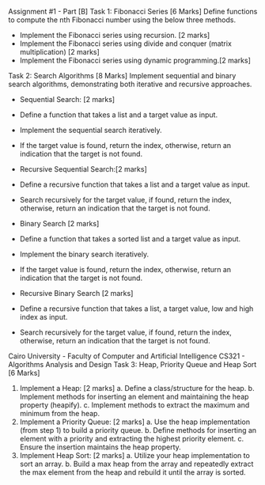 Assignment #1 - Part [B]
Task 1: Fibonacci Series [6 Marks]
Define functions to compute the nth Fibonacci number using the below three methods.

- Implement the Fibonacci series using recursion. [2 marks]
- Implement the Fibonacci series using divide and conquer (matrix multiplication) [2 marks]
- Implement the Fibonacci series using dynamic programming.[2 marks]

Task 2: Search Algorithms [8 Marks]
Implement sequential and binary search algorithms, demonstrating both iterative and recursive
approaches.

- Sequential Search: [2 marks]
- Define a function that takes a list and a target value as input.
- Implement the sequential search iteratively.
- If the target value is found, return the index, otherwise, return an indication that
  the target is not found.
- Recursive Sequential Search:[2 marks]
- Define a recursive function that takes a list and a target value as input.
- Search recursively for the target value, if found, return the index, otherwise,
  return an indication that the target is not found.

- Binary Search [2 marks]
- Define a function that takes a sorted list and a target value as input.
- Implement the binary search iteratively.
- If the target value is found, return the index, otherwise, return an indication that
  the target is not found.
- Recursive Binary Search [2 marks]
- Define a recursive function that takes a list, a target value, low and high index as
  input.
- Search recursively for the target value, if found, return the index, otherwise,
  return an indication that the target is not found.

Cairo University - Faculty of Computer and Artificial Intelligence
CS321 - Algorithms Analysis and Design
Task 3: Heap, Priority Queue and Heap Sort [6 Marks]

1. Implement a Heap: [2 marks]
   a. Define a class/structure for the heap.
   b. Implement methods for inserting an element and maintaining the heap property
   (heapify).
   c. Implement methods to extract the maximum and minimum from the heap.
2. Implement a Priority Queue: [2 marks]
   a. Use the heap implementation (from step 1) to build a priority queue.
   b. Define methods for inserting an element with a priority and extracting the highest
   priority element.
   c. Ensure the insertion maintains the heap property.
3. Implement Heap Sort: [2 marks]
   a. Utilize your heap implementation to sort an array.
   b. Build a max heap from the array and repeatedly extract the max element from the
   heap and rebuild it until the array is sorted.
